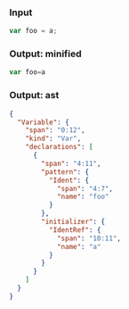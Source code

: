 ### Input
```js parse:stmt
var foo = a;
```

### Output: minified
```js
var foo=a
```

### Output: ast
```json
{
  "Variable": {
    "span": "0:12",
    "kind": "Var",
    "declarations": [
      {
        "span": "4:11",
        "pattern": {
          "Ident": {
            "span": "4:7",
            "name": "foo"
          }
        },
        "initializer": {
          "IdentRef": {
            "span": "10:11",
            "name": "a"
          }
        }
      }
    ]
  }
}
```
